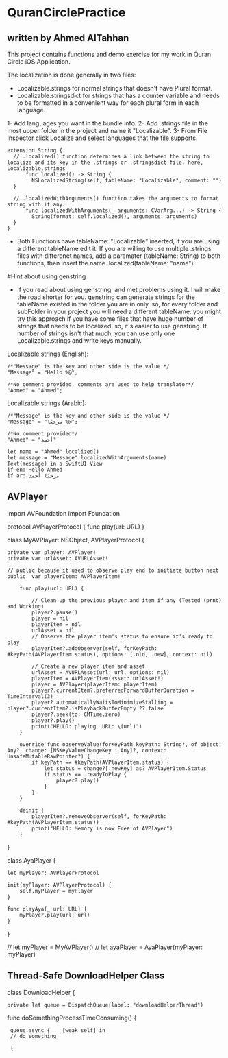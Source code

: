 # QuranCirclePractice
##  written by Ahmed AlTahhan 

This project contains functions and demo exercise for my work in Quran Circle iOS Application.

The localization is done generally in two files: 
* Localizable.strings for normal strings that doesn't have Plural format.
* Localizable.stringsdict for strings that has a counter variable and needs to be formatted in a convenient way for each plural form in each language. 

1- Add languages you want in the bundle info.
2- Add .strings file in the most upper folder in the project and name it "Localizable".
3- From File Inspector click Localize and select languages that the file supports.


```
extension String {
  // .localized() function determines a link between the string to localize and its key in the .strings or .stringsdict file. here, Localizable.strings
      func localized() -> String {
        NSLocalizedString(self, tableName: "Localizable", comment: "")
  }
  
  // .localizedWithArguments() function takes the arguments to format string with if any.
      func localizedWithArguments(_ arguments: CVarArg...) -> String {
        String(format: self.localized(), arguments: arguments)
  }
}

```

* Both Functions have tableName: "Localizable" inserted, if you are using a different tableName edit it. If you are willing to use multiple .strings files with differenet names, add a paramater (tableName: String) to both functions, then insert the name .localized(tableName: "name")

#Hint about using genstring
* If you read about using genstring, and met problems using it. I will make the road shorter for you. genstring can generate strings for the tableName existed in the folder you are in only.
    so, for every folder and subFolder in your project you will need a different tableName. you might try this approach if you have some files that have huge number of strings that needs to be localized. so, it's easier to use genstring. If number of strings isn't that much, you can use only one Localizable.strings and write keys manually.
    

Localizable.strings (English):

```
/*"Message" is the key and other side is the value */
"Message" = "Hello %@"; 

/*No comment provided, comments are used to help translator*/
"Ahmed" = "Ahmed";
```

Localizable.strings (Arabic):

```
/*"Message" is the key and other side is the value */
"Message" = "مرحبًا %@"; 

/*No comment provided*/
"Ahmed" = "أحمد"
```

```
let name = "Ahmed".localized()
let message = "Message".localizedWithArguments(name)
Text(message) in a SwiftUI View 
if en: Hello Ahmed
if ar: مرحبًا أحمد

```

## AVPlayer

import AVFoundation
import Foundation

protocol AVPlayerProtocol {
    func play(url: URL)
}

class MyAVPlayer: NSObject, AVPlayerProtocol {

    private var player: AVPlayer!
    private var urlAsset: AVURLAsset!
    
    // public because it used to observe play end to initiate button next
    public  var playerItem: AVPlayerItem!
    
        func play(url: URL) {
            
            // Clean up the previous player and item if any (Tested (prnt) and Working)
            player?.pause()
            player = nil
            playerItem = nil
            urlAsset = nil
            // Observe the player item's status to ensure it's ready to play
            playerItem?.addObserver(self, forKeyPath: #keyPath(AVPlayerItem.status), options: [.old, .new], context: nil)

            // Create a new player item and asset
            urlAsset = AVURLAsset(url: url, options: nil)
            playerItem = AVPlayerItem(asset: urlAsset!)
            player = AVPlayer(playerItem: playerItem)
            player?.currentItem?.preferredForwardBufferDuration = TimeInterval(3)
            player?.automaticallyWaitsToMinimizeStalling = player?.currentItem?.isPlaybackBufferEmpty ?? false
            player?.seek(to: CMTime.zero)
            player?.play()
            print("HELLO: playing  URL: \(url)")
        }

        override func observeValue(forKeyPath keyPath: String?, of object: Any?, change: [NSKeyValueChangeKey : Any]?, context: UnsafeMutableRawPointer?) {
            if keyPath == #keyPath(AVPlayerItem.status) {
                let status = change?[.newKey] as? AVPlayerItem.Status
                if status == .readyToPlay {
                    player?.play()
                }
            }
        }
        
        deinit {
            playerItem?.removeObserver(self, forKeyPath: #keyPath(AVPlayerItem.status))
            print("HELLO: Memory is now Free of AVPlayer")
        }
}


class AyaPlayer {
    
    let myPlayer: AVPlayerProtocol
    
    init(myPlayer: AVPlayerProtocol) {
        self.myPlayer = myPlayer
    }
    
    func playAya(_ url: URL) {
        myPlayer.play(url: url)
    }
    
}

//     let myPlayer = MyAVPlayer()
//     let ayaPlayer = AyaPlayer(myPlayer: myPlayer)


## Thread-Safe DownloadHelper Class

class DownloadHelper {

    private let queue = DispatchQueue(label: "downloadHelperThread")

   func doSomethingProcessTimeConsuming() {  


     queue.async {    [weak self] in 
     // do something
     
     {


